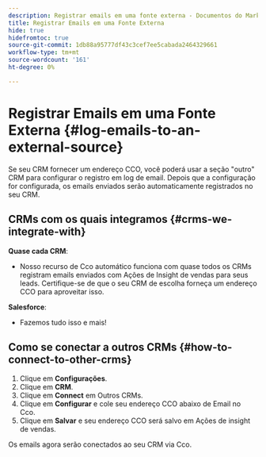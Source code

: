 ```yaml
---
description: Registrar emails em uma fonte externa - Documentos do Marketo - Documentação do produto
title: Registrar Emails em uma Fonte Externa
hide: true
hidefromtoc: true
source-git-commit: 1db88a95777df43c3cef7ee5cabada2464329661
workflow-type: tm+mt
source-wordcount: '161'
ht-degree: 0%

---
```


# Registrar Emails em uma Fonte Externa {#log-emails-to-an-external-source}

Se seu CRM fornecer um endereço CCO, você poderá usar a seção &quot;outro&quot; CRM para configurar o registro em log de email. Depois que a configuração for configurada, os emails enviados serão automaticamente registrados no seu CRM.

## CRMs com os quais integramos {#crms-we-integrate-with}

**Quase cada CRM**:

* Nosso recurso de Cco automático funciona com quase todos os CRMs registram emails enviados com Ações de Insight de vendas para seus leads. Certifique-se de que o seu CRM de escolha forneça um endereço CCO para aproveitar isso.

**Salesforce**:

* Fazemos tudo isso e mais!

## Como se conectar a outros CRMs {#how-to-connect-to-other-crms}

1. Clique em **Configurações**.
1. Clique em **CRM**.
1. Clique em **Connect** em Outros CRMs.
1. Clique em **Configurar** e cole seu endereço CCO abaixo de Email no Cco.
1. Clique em **Salvar** e seu endereço CCO será salvo em Ações de insight de vendas.

Os emails agora serão conectados ao seu CRM via Cco.
